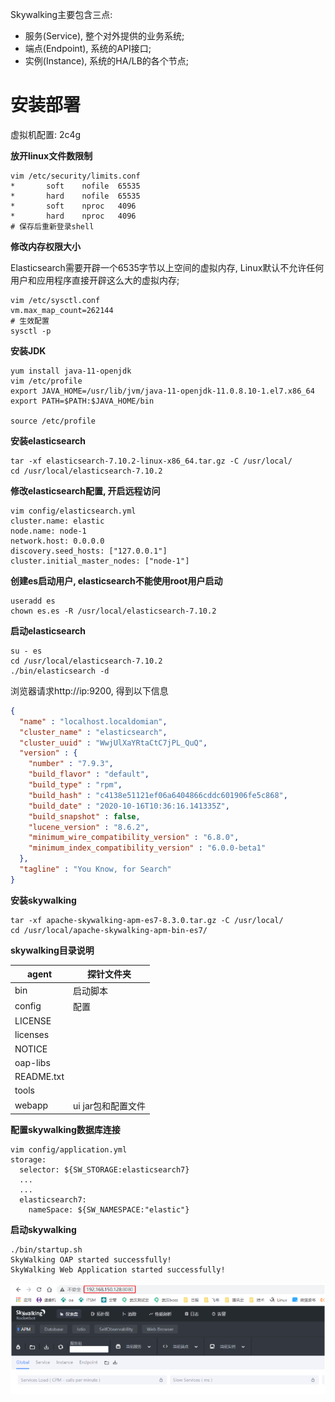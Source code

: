 Skywalking主要包含三点:

- 服务(Service), 整个对外提供的业务系统;
- 端点(Endpoint), 系统的API接口;
- 实例(Instance), 系统的HA/LB的各个节点;

# 安装部署

虚拟机配置: 2c4g

**放开linux文件数限制**

```shell
vim /etc/security/limits.conf
*       soft    nofile  65535
*       hard    nofile  65535
*       soft    nproc   4096
*       hard    nproc   4096
# 保存后重新登录shell
```

**修改内存权限大小**

Elasticsearch需要开辟一个6535字节以上空间的虚拟内存, Linux默认不允许任何用户和应用程序直接开辟这么大的虚拟内存;

```shell
vim /etc/sysctl.conf
vm.max_map_count=262144
# 生效配置
sysctl -p
```

**安装JDK**

```shell
yum install java-11-openjdk
vim /etc/profile
export JAVA_HOME=/usr/lib/jvm/java-11-openjdk-11.0.8.10-1.el7.x86_64
export PATH=$PATH:$JAVA_HOME/bin

source /etc/profile
```

**安装elasticsearch**

```shell
tar -xf elasticsearch-7.10.2-linux-x86_64.tar.gz -C /usr/local/
cd /usr/local/elasticsearch-7.10.2
```

**修改elasticsearch配置, 开启远程访问**

```shell
vim config/elasticsearch.yml
cluster.name: elastic
node.name: node-1
network.host: 0.0.0.0
discovery.seed_hosts: ["127.0.0.1"]
cluster.initial_master_nodes: ["node-1"]
```

**创建es启动用户, elasticsearch不能使用root用户启动**

```shell
useradd es
chown es.es -R /usr/local/elasticsearch-7.10.2
```

**启动elasticsearch**

```shell
su - es
cd /usr/local/elasticsearch-7.10.2
./bin/elasticsearch -d
```

浏览器请求http://ip:9200, 得到以下信息

```json
{
  "name" : "localhost.localdomian",
  "cluster_name" : "elasticsearch",
  "cluster_uuid" : "WwjUlXaYRtaCtC7jPL_QuQ",
  "version" : {
    "number" : "7.9.3",
    "build_flavor" : "default",
    "build_type" : "rpm",
    "build_hash" : "c4138e51121ef06a6404866cddc601906fe5c868",
    "build_date" : "2020-10-16T10:36:16.141335Z",
    "build_snapshot" : false,
    "lucene_version" : "8.6.2",
    "minimum_wire_compatibility_version" : "6.8.0",
    "minimum_index_compatibility_version" : "6.0.0-beta1"
  },
  "tagline" : "You Know, for Search"
}
```

**安装skywalking**

```shell
tar -xf apache-skywalking-apm-es7-8.3.0.tar.gz -C /usr/local/
cd /usr/local/apache-skywalking-apm-bin-es7/
```

**skywalking目录说明**

| agent      | 探针文件夹         |
| ---------- | ------------------ |
| bin        | 启动脚本           |
| config     | 配置               |
| LICENSE    |                    |
| licenses   |                    |
| NOTICE     |                    |
| oap-libs   |                    |
| README.txt |                    |
| tools      |                    |
| webapp     | ui jar包和配置文件 |

**配置skywalking数据库连接**

```shell
vim config/application.yml
storage:
  selector: ${SW_STORAGE:elasticsearch7}
  ...
  ...
  elasticsearch7:
    nameSpace: ${SW_NAMESPACE:"elastic"}
```

**启动skywalking**

```shell
./bin/startup.sh
SkyWalking OAP started successfully!
SkyWalking Web Application started successfully!
```

![image-20210728102139002](media/image-20210728102139002.png)

